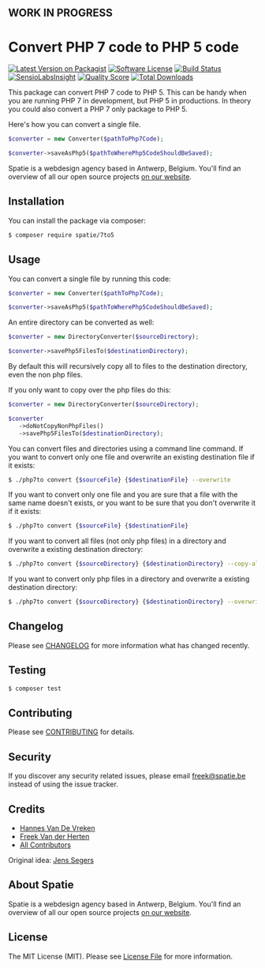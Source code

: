 ## WORK IN PROGRESS

# Convert PHP 7 code to PHP 5 code

[![Latest Version on Packagist](https://img.shields.io/packagist/v/spatie/7to5.svg?style=flat-square)](https://packagist.org/packages/spatie/7to5)
[![Software License](https://img.shields.io/badge/license-MIT-brightgreen.svg?style=flat-square)](LICENSE.md)
[![Build Status](https://img.shields.io/travis/spatie/7to5/master.svg?style=flat-square)](https://travis-ci.org/spatie/7to5)
[![SensioLabsInsight](https://img.shields.io/sensiolabs/i/a671c3c2-b41d-467a-aadd-3e7517df7498.svg?style=flat-square)](https://insight.sensiolabs.com/projects/a671c3c2-b41d-467a-aadd-3e7517df7498)
[![Quality Score](https://img.shields.io/scrutinizer/g/spatie/7to5.svg?style=flat-square)](https://scrutinizer-ci.com/g/spatie/7to5)
[![Total Downloads](https://img.shields.io/packagist/dt/spatie/7to5.svg?style=flat-square)](https://packagist.org/packages/spatie/7to5)

This package can convert PHP 7 code to PHP 5. This can be handy when you are running PHP 7 in development, but
PHP 5 in productions. In theory you could also convert a PHP 7 only package to PHP 5.

Here's how you can convert a single file.

```php
$converter = new Converter($pathToPhp7Code);

$converter->saveAsPhp5($pathToWherePhp5CodeShouldBeSaved);
```

Spatie is a webdesign agency based in Antwerp, Belgium. You'll find an overview of all our open source projects [on our website](https://spatie.be/opensource).

## Installation

You can install the package via composer:

``` bash
$ composer require spatie/7to5
```

## Usage

You can convert a single file by running this code:

```php
$converter = new Converter($pathToPhp7Code);

$converter->saveAsPhp5($pathToWherePhp5CodeShouldBeSaved);
```

An entire directory can be converted as well:

```php 
$converter = new DirectoryConverter($sourceDirectory);

$converter->savePhp5FilesTo($destinationDirectory);
```

By default this will recursively copy all to files to the destination directory, even the non php files.

If you only want to copy over the php files do this:

```php 
$converter = new DirectoryConverter($sourceDirectory);

$converter
   ->doNotCopyNonPhpFiles()
   ->savePhp5FilesTo($destinationDirectory);
```

You can convert files and directories using a command line command.
If you want to convert only one file and overwrite an existing destination file if it exists:

```bash
$ ./php7to convert {$sourceFile} {$destinationFile} --overwrite
```

If you want to convert only one file and you are sure that a file with the same name doesn't exists,
or you want to be sure that you don't overwrite it if it exists:

```bash
$ ./php7to convert {$sourceFile} {$destinationFile}
```
 
If you want to convert all files (not only php files) in a directory and overwrite a existing destination directory:
```bash
$ ./php7to convert {$sourceDirectory} {$destinationDirectory} --copy-all --overwrite
```

If you want to convert only php files in a directory and overwrite a existing destination directory:
``` bash
$ ./php7to convert {$sourceDirectory} {$destinationDirectory} --overwrite
```

## Changelog

Please see [CHANGELOG](CHANGELOG.md) for more information what has changed recently.

## Testing

``` bash
$ composer test
```

## Contributing

Please see [CONTRIBUTING](.github/CONTRIBUTING.md) for details.

## Security

If you discover any security related issues, please email freek@spatie.be instead of using the issue tracker.

## Credits

- [Hannes Van De Vreken](https://twitter.com/hannesvdvreken)
- [Freek Van der Herten](https://github.com/freekmurze)
- [All Contributors](../../contributors)

Original idea: [Jens Segers](https://twitter.com/jenssegers)

## About Spatie
Spatie is a webdesign agency based in Antwerp, Belgium. You'll find an overview of all our open source projects [on our website](https://spatie.be/opensource).

## License

The MIT License (MIT). Please see [License File](LICENSE.md) for more information.
